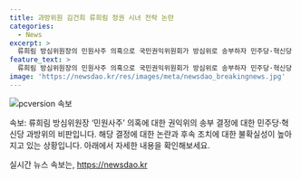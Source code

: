 ```yaml
---
title: 과방위원 김건희 류희림 정권 시녀 전락 논란
categories:
  - News
excerpt: >
  류희림 방심위원장의 민원사주 의혹으로 국민권익위원회가 방심위로 송부하자 민주당·혁신당 과방위원들이 비판 성명을 내고 있다. 권익위의 결정에 대한 불만을 표명하며, 류 위원장과 김건희 여사의 관련성을 지적하는 등 논란이 이어지고 있다. 지난 8일 권익위는 방심위 송부를 결정했지만 후속 조치는 미정이며, 류 위원장의 임기가 마무리되기 전에 어떠한 조치가 이뤄질지에 관심이 쏠리고 있다.
feature_text: >
  류희림 방심위원장의 민원사주 의혹으로 국민권익위원회가 방심위로 송부하자 민주당·혁신당 과방위원들이 비판 성명을 내고 있다. 권익위의 결정에 대한 불만을 표명하며, 류 위원장과 김건희 여사의 관련성을 지적하는 등 논란이 이어지고 있다. 지난 8일 권익위는 방심위 송부를 결정했지만 후속 조치는 미정이며, 류 위원장의 임기가 마무리되기 전에 어떠한 조치가 이뤄질지에 관심이 쏠리고 있다.
image: 'https://newsdao.kr/res/images/meta/newsdao_breakingnews.jpg'
---
```


<p><img src="https://newsdao.kr/res/images/meta/newsdao_breakingnews.jpg" alt="pcversion 속보" /></p>

<p>속보: 류희림 방심위원장 ‘민원사주’ 의혹에 대한 권익위의 송부 결정에 대한 민주당·혁신당 과방위의 비판입니다. 해당 결정에 대한 논란과 후속 조치에 대한 불확실성이 높아지고 있는 상황입니다. 아래에서 자세한 내용을 확인해보세요.</p>
실시간 뉴스 속보는, <a href="https://newsdao.kr" rel="dofollow">https://newsdao.kr</a>


